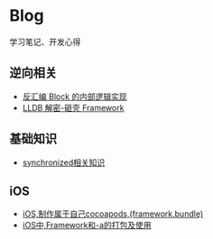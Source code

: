 # Blog
学习笔记、开发心得

## 逆向相关

- [反汇编 Block 的内部逻辑实现](https://github.com/lixianshen/Blog/blob/master/2018-11-02-反汇编%20block%20的内部逻辑实现.md)
- [LLDB 解密-砸壳 Framework](https://github.com/lixianshen/Blog/blob/master/2018-10-28-LDB%20解密-砸壳%20Framework.md)


## 基础知识

- [synchronized相关知识](http://lichengfublog.com/2018/04/23/synchronized相关知识/)

## iOS

- [iOS,制作属于自己cocoapods,(framework,bundle)](http://lichengfublog.com/2017/05/04/iOS,制作属于自己cocoapods,(framework,bundle)/)
- [iOS中,Framework和-a的打包及使用](http://lichengfublog.com/2017/03/07/iOS中,Framework和-a的打包及使用/)
